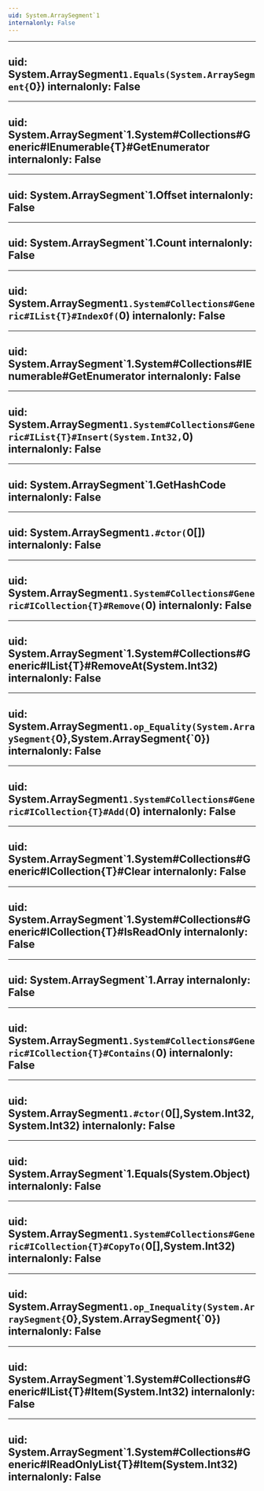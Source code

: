 ```yaml
---
uid: System.ArraySegment`1
internalonly: False
---
```


---
uid: System.ArraySegment`1.Equals(System.ArraySegment{`0})
internalonly: False
---

---
uid: System.ArraySegment`1.System#Collections#Generic#IEnumerable{T}#GetEnumerator
internalonly: False
---

---
uid: System.ArraySegment`1.Offset
internalonly: False
---

---
uid: System.ArraySegment`1.Count
internalonly: False
---

---
uid: System.ArraySegment`1.System#Collections#Generic#IList{T}#IndexOf(`0)
internalonly: False
---

---
uid: System.ArraySegment`1.System#Collections#IEnumerable#GetEnumerator
internalonly: False
---

---
uid: System.ArraySegment`1.System#Collections#Generic#IList{T}#Insert(System.Int32,`0)
internalonly: False
---

---
uid: System.ArraySegment`1.GetHashCode
internalonly: False
---

---
uid: System.ArraySegment`1.#ctor(`0[])
internalonly: False
---

---
uid: System.ArraySegment`1.System#Collections#Generic#ICollection{T}#Remove(`0)
internalonly: False
---

---
uid: System.ArraySegment`1.System#Collections#Generic#IList{T}#RemoveAt(System.Int32)
internalonly: False
---

---
uid: System.ArraySegment`1.op_Equality(System.ArraySegment{`0},System.ArraySegment{`0})
internalonly: False
---

---
uid: System.ArraySegment`1.System#Collections#Generic#ICollection{T}#Add(`0)
internalonly: False
---

---
uid: System.ArraySegment`1.System#Collections#Generic#ICollection{T}#Clear
internalonly: False
---

---
uid: System.ArraySegment`1.System#Collections#Generic#ICollection{T}#IsReadOnly
internalonly: False
---

---
uid: System.ArraySegment`1.Array
internalonly: False
---

---
uid: System.ArraySegment`1.System#Collections#Generic#ICollection{T}#Contains(`0)
internalonly: False
---

---
uid: System.ArraySegment`1.#ctor(`0[],System.Int32,System.Int32)
internalonly: False
---

---
uid: System.ArraySegment`1.Equals(System.Object)
internalonly: False
---

---
uid: System.ArraySegment`1.System#Collections#Generic#ICollection{T}#CopyTo(`0[],System.Int32)
internalonly: False
---

---
uid: System.ArraySegment`1.op_Inequality(System.ArraySegment{`0},System.ArraySegment{`0})
internalonly: False
---

---
uid: System.ArraySegment`1.System#Collections#Generic#IList{T}#Item(System.Int32)
internalonly: False
---

---
uid: System.ArraySegment`1.System#Collections#Generic#IReadOnlyList{T}#Item(System.Int32)
internalonly: False
---
